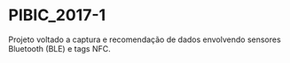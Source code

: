 # PIBIC_2017-1
Projeto voltado a captura e recomendação de dados envolvendo sensores Bluetooth (BLE) e tags NFC.

